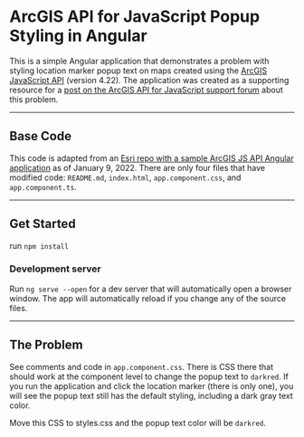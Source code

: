 #  ArcGIS API for JavaScript Popup Styling in Angular

This is a simple Angular application that demonstrates a problem with styling location marker popup text on maps created using the [ArcGIS JavaScript API](https://developers.arcgis.com/javascript/latest/) (version 4.22). The application was created as a supporting resource for a [post on the ArcGIS API for JavaScript support forum](https://community.esri.com/t5/arcgis-api-for-javascript-questions/styling-popup-text-in-angular/td-p/1130630) about this problem.

---
## Base Code

This code is adapted from an [Esri repo with a sample ArcGIS JS API Angular application](https://github.com/Esri/jsapi-resources/tree/master/esm-samples/jsapi-angular-cli) as of January 9, 2022. There are only four files that have modified code: `README.md`, `index.html`, `app.component.css`, and `app.component.ts`.

---

## Get Started

run `npm install`

### Development server

Run `ng serve --open` for a dev server that will automatically open a browser window. The app will automatically reload if you change any of the source files.

---
## The Problem

See comments and code in `app.component.css`. There is CSS there that should work at the component level to change the popup text to `darkred`. If you run the application and click the location marker (there is only one), you will see the popup text still has the default styling, including a dark gray text color. 

Move this CSS to styles.css and the popup text color will be `darkred`.
